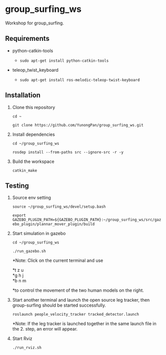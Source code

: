 # group_surfing_ws
Workshop for group_surfing.

## Requirements
- python-catkin-tools
  - `sudo apt-get install python-catkin-tools`  
    
- teleop_twist_keyboard
  - `sudo apt-get install ros-melodic-teleop-twist-keyboard`

## Installation
1. Clone this repository  
  
	`cd ~`  
  
	`git clone https://github.com/YunongPan/group_surfing_ws.git`  
  
2. Install dependencies  
  
	`cd ~/group_surfing_ws`  
  
	`rosdep install --from-paths src --ignore-src -r -y`  
  
3. Build the workspace  
  
	`catkin_make`  

## Testing
1. Source env setting  
  
	`source ~/group_surfing_ws/devel/setup.bash`  
  
	`export GAZEBO_PLUGIN_PATH=${GAZEBO_PLUGIN_PATH}:~/group_surfing_ws/src/gazebo_plugin/plannar_mover_plugin/build`  
   
2. Start simulation in gazebo  
  
	`cd ~/group_surfing_ws`  
  
	`./run_gazebo.sh`  
  
	*Note: Click on the current terminal and use  
  
	*t	z	u  
	*g	h	j  
	*b	n	m  
  
	*to control the movement of the two human models on the right.  
  
3. Start another terminal and launch the open source leg tracker, then group-surfing should be started successfully.
  
	`roslaunch people_velocity_tracker tracked_detector.launch`  
  
	*Note: If the leg tracker is launched together in the same launch file in the 2. step, an error will appear.  
  
3. Start Rviz  
  
	`./run_rviz.sh`
